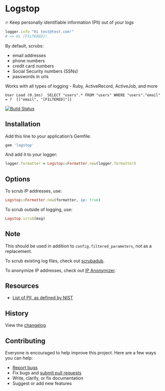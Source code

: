 # Logstop

:fire: Keep personally identifiable information (PII) out of your logs

```ruby
logger.info "Hi test@test.com!"
# => Hi [FILTERED]!
```

By default, scrubs:

- email addresses
- phone numbers
- credit card numbers
- Social Security numbers (SSNs)
- passwords in urls

Works with all types of logging - Ruby, ActiveRecord, ActiveJob, and more

```
User Load (0.1ms)  SELECT "users".* FROM "users" WHERE "users"."email" = ?  [["email", "[FILTERED]"]]
```

[![Build Status](https://travis-ci.org/ankane/logstop.svg?branch=master)](https://travis-ci.org/ankane/logstop)

## Installation

Add this line to your application’s Gemfile:

```ruby
gem 'logstop'
```

And add it to your logger:

```ruby
logger.formatter = Logstop::Formatter.new(logger.formatter)
```

## Options

To scrub IP addresses, use:

```ruby
Logstop::Formatter.new(formatter, ip: true)
```

To scrub outside of logging, use:

```ruby
Logstop.scrub(msg)
```

## Note

This should be used in addition to `config.filtered_parameters`, not as a replacement.

To scrub existing log files, check out [scrubadub](https://github.com/datascopeanalytics/scrubadub).

To anonymize IP addresses, check out [IP Anonymizer](https://github.com/ankane/ip_anonymizer).

## Resources

- [List of PII, as defined by NIST](https://en.wikipedia.org/wiki/Personally_identifiable_information#NIST_definition)

## History

View the [changelog](CHANGELOG.md)

## Contributing

Everyone is encouraged to help improve this project. Here are a few ways you can help:

- [Report bugs](https://github.com/ankane/logstop/issues)
- Fix bugs and [submit pull requests](https://github.com/ankane/logstop/pulls)
- Write, clarify, or fix documentation
- Suggest or add new features
